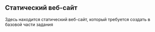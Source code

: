 ## Статический веб-сайт
Здесь находится статический веб-сайт, который требуется создать в базовой части задания
